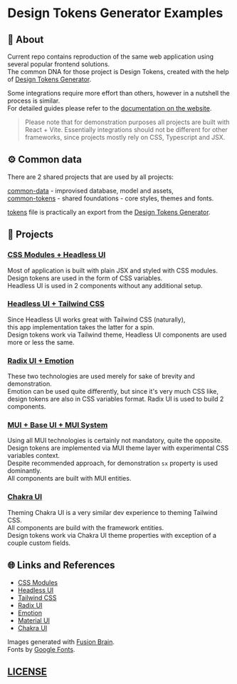 # Design Tokens Generator Examples

## 👀 About

Current repo contains reproduction of the same web application using several popular frontend solutions.  
The common DNA for those project is Design Tokens, created with the help of [Design Tokens Generator](https://www.design-tokens.dev/).

Some integrations require more effort than others, however in a nutshell the process is similar.  
For detailed guides please refer to the [documentation on the website](https://www.design-tokens.dev/).

> Please note that for demonstration purposes all projects are built with React + Vite. Essentially integrations should not be different for other frameworks, since projects mostly rely on CSS, Typescript and JSX.


## ⚙️ Common data

There are 2 shared projects that are used by all projects:

[common-data](./common-data/) - improvised database, model and assets,  
[common-tokens](./common-tokens/) - shared foundations - core styles, themes and fonts.

[tokens](./common-tokens/styles/tokens.css) file is practically an export from the [Design Tokens Generator](https://www.design-tokens.dev/).


## 📖 Projects

### [CSS Modules + Headless UI](./headless-ui-react/)

Most of application is built with plain JSX and styled with CSS modules.  
Design tokens are used in the form of CSS variables.  
Headless UI is used in 2 components without any additional setup.


### [Headless UI + Tailwind CSS](./headless-ui-tw-react/)

Since Headless UI works great with Tailwind CSS (naturally),  
this app implementation takes the latter for a spin.  
Design tokens work via Tailwind theme, Headless UI components are used more or less the same.


### [Radix UI + Emotion](./radix-ui-react/)

These two technologies are used merely for sake of brevity and demonstration.  
Emotion can be used quite differently, but since it's very much CSS like,  
design tokens are also in CSS variables format. Radix UI is used to build 2 components.


### [MUI + Base UI + MUI System](./mui-base-system/)

Using all MUI technologies is certainly not mandatory, quite the opposite.  
Design tokens are implemented via MUI theme layer with experimental CSS variables context.  
Despite recommended approach, for demonstration `sx` property is used dominantly.  
All components are built with MUI entities.

### [Chakra UI](./chakra-ui-react/)

Theming Chakra UI is a very similar dev experience to theming Tailwind CSS.  
All components are build with the framework entities.  
Design tokens work via Chakra UI theme properties with exception of a couple custom fields.


## 🌐 Links and References

- [CSS Modules](https://github.com/css-modules/css-modules)
- [Headless UI](https://headlessui.com/)
- [Tailwind CSS](https://tailwindcss.com/)
- [Radix UI](https://www.radix-ui.com/)
- [Emotion](https://emotion.sh/)
- [Material UI](https://mui.com/)
- [Chakra UI](https://chakra-ui.com/)

Images generated with [Fusion Brain](https://fusionbrain.ai/en/).  
Fonts by [Google Fonts](https://fonts.google.com/).


## [LICENSE](./LICENSE)
